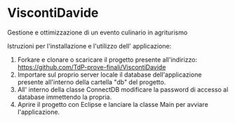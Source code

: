 # ViscontiDavide

Gestione e ottimizzazione di un evento culinario in agriturismo

Istruzioni per l'installazione e l'utilizzo dell' applicazione:

   1. Forkare e clonare o scaricare il progetto presente all'indirizzo: https://github.com/TdP-prove-finali/ViscontiDavide
   2. Importare sul proprio server locale il database dell'applicazione presente all'interno della cartella "db" del progetto.
   3. All' interno della classe ConnectDB modificare la password di accesso al database immettendo la propria.
   4. Aprire il progetto con Eclipse e lanciare la classe Main per avviare l'applicazione.

